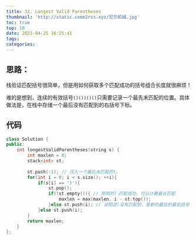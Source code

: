 ```yaml
---
title: 32. Longest Valid Parentheses
thumbnail: 'http://static.come2rss.xyz/尼尔机械.jpg'
toc: true
top: 10
date: 2021-04-25 16:25:41
tags:
categories:
---
```



<!-- more -->



## 思路： 

栈验证匹配括号很简单，但是用如何获取多个匹配成功的括号组合长度就很麻烦！

难的是想到，连续的有效括号`()())()()`只需要记录一个最先未匹配的位置。具体做法是，在栈中存储一个最后没有匹配到的右括号下标。





## 代码

```c++
class Solution {
public:
    int longestValidParentheses(string s) {
        int maxlen = 0; 
        stack<int> st;
        
        st.push(-1); // 压入一个最后未匹配的)。
        for(int i = 0; i < s.size(); ++i){
            if(s[i] == ')'){
                st.pop();
                if(!st.empty()){ // 刚刚的）匹配成功，可以计算最长匹配
                    maxlen = max(maxlen, i - st.top()); 
                }else st.push(i); // 说明该)没有匹配到，是新的最后的最右括号
            }else st.push(i);
        }
        return maxlen;
    }
};

```

